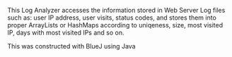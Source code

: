 This Log Analyzer accesses the information stored in Web Server Log files such as: user IP address, user visits, status codes, and stores them into proper ArrayLists or HashMaps according to uniqeness, size, most visited IP, days with most visited IPs and so on. 

This was constructed with BlueJ using Java
